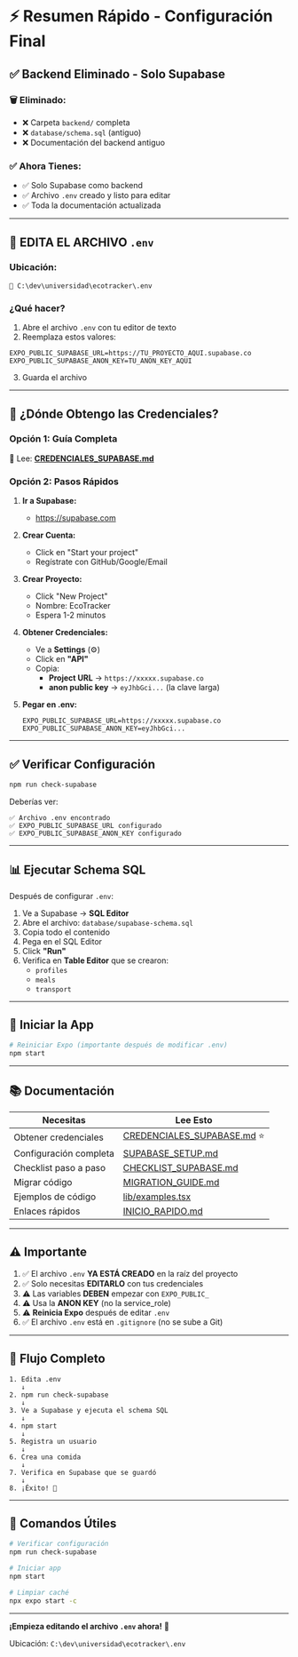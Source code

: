 # ⚡ Resumen Rápido - Configuración Final

## ✅ Backend Eliminado - Solo Supabase

### 🗑️ Eliminado:
- ❌ Carpeta `backend/` completa
- ❌ `database/schema.sql` (antiguo)
- ❌ Documentación del backend antiguo

### ✅ Ahora Tienes:
- ✅ Solo Supabase como backend
- ✅ Archivo `.env` creado y listo para editar
- ✅ Toda la documentación actualizada

---

## 📝 EDITA EL ARCHIVO `.env`

### Ubicación:
```
📁 C:\dev\universidad\ecotracker\.env
```

### ¿Qué hacer?
1. Abre el archivo `.env` con tu editor de texto
2. Reemplaza estos valores:

```env
EXPO_PUBLIC_SUPABASE_URL=https://TU_PROYECTO_AQUI.supabase.co
EXPO_PUBLIC_SUPABASE_ANON_KEY=TU_ANON_KEY_AQUI
```

3. Guarda el archivo

---

## 🔑 ¿Dónde Obtengo las Credenciales?

### Opción 1: Guía Completa
📄 Lee: **[CREDENCIALES_SUPABASE.md](./CREDENCIALES_SUPABASE.md)**

### Opción 2: Pasos Rápidos

1. **Ir a Supabase:**
   - https://supabase.com

2. **Crear Cuenta:**
   - Click en "Start your project"
   - Regístrate con GitHub/Google/Email

3. **Crear Proyecto:**
   - Click "New Project"
   - Nombre: EcoTracker
   - Espera 1-2 minutos

4. **Obtener Credenciales:**
   - Ve a **Settings** (⚙️)
   - Click en **"API"**
   - Copia:
     - **Project URL** → `https://xxxxx.supabase.co`
     - **anon public key** → `eyJhbGci...` (la clave larga)

5. **Pegar en .env:**
   ```env
   EXPO_PUBLIC_SUPABASE_URL=https://xxxxx.supabase.co
   EXPO_PUBLIC_SUPABASE_ANON_KEY=eyJhbGci...
   ```

---

## ✅ Verificar Configuración

```bash
npm run check-supabase
```

Deberías ver:
```
✅ Archivo .env encontrado
✅ EXPO_PUBLIC_SUPABASE_URL configurado
✅ EXPO_PUBLIC_SUPABASE_ANON_KEY configurado
```

---

## 📊 Ejecutar Schema SQL

Después de configurar `.env`:

1. Ve a Supabase → **SQL Editor**
2. Abre el archivo: `database/supabase-schema.sql`
3. Copia todo el contenido
4. Pega en el SQL Editor
5. Click **"Run"**
6. Verifica en **Table Editor** que se crearon:
   - `profiles`
   - `meals`
   - `transport`

---

## 🚀 Iniciar la App

```bash
# Reiniciar Expo (importante después de modificar .env)
npm start
```

---

## 📚 Documentación

| Necesitas | Lee Esto |
|-----------|----------|
| Obtener credenciales | [CREDENCIALES_SUPABASE.md](./CREDENCIALES_SUPABASE.md) ⭐ |
| Configuración completa | [SUPABASE_SETUP.md](./SUPABASE_SETUP.md) |
| Checklist paso a paso | [CHECKLIST_SUPABASE.md](./CHECKLIST_SUPABASE.md) |
| Migrar código | [MIGRATION_GUIDE.md](./MIGRATION_GUIDE.md) |
| Ejemplos de código | [lib/examples.tsx](./lib/examples.tsx) |
| Enlaces rápidos | [INICIO_RAPIDO.md](./INICIO_RAPIDO.md) |

---

## ⚠️ Importante

1. ✅ El archivo `.env` **YA ESTÁ CREADO** en la raíz del proyecto
2. ✅ Solo necesitas **EDITARLO** con tus credenciales
3. ⚠️ Las variables **DEBEN** empezar con `EXPO_PUBLIC_`
4. ⚠️ Usa la **ANON KEY** (no la service_role)
5. ⚠️ **Reinicia Expo** después de editar `.env`
6. ✅ El archivo `.env` está en `.gitignore` (no se sube a Git)

---

## 🎯 Flujo Completo

```
1. Edita .env
   ↓
2. npm run check-supabase
   ↓
3. Ve a Supabase y ejecuta el schema SQL
   ↓
4. npm start
   ↓
5. Registra un usuario
   ↓
6. Crea una comida
   ↓
7. Verifica en Supabase que se guardó
   ↓
8. ¡Éxito! 🎉
```

---

## 🔧 Comandos Útiles

```bash
# Verificar configuración
npm run check-supabase

# Iniciar app
npm start

# Limpiar caché
npx expo start -c
```

---

**¡Empieza editando el archivo `.env` ahora!** 🚀

Ubicación: `C:\dev\universidad\ecotracker\.env`
